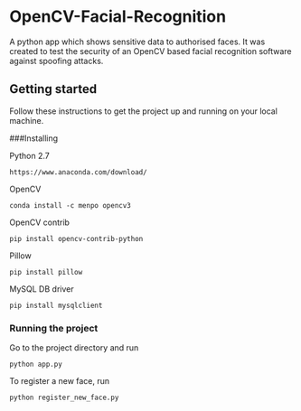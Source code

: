 # OpenCV-Facial-Recognition
A python app which shows sensitive data to authorised faces. It was created to test the security of an OpenCV based facial recognition software against spoofing attacks.

## Getting started

Follow these instructions to get the project up and running on your local machine.

###Installing

Python 2.7

```
https://www.anaconda.com/download/
```

OpenCV

```
conda install -c menpo opencv3
```

OpenCV contrib

```
pip install opencv-contrib-python
```

Pillow

```
pip install pillow
```

MySQL DB driver

```
pip install mysqlclient
```

### Running the project

Go to the project directory and run

```
python app.py
```

To register a new face, run

```
python register_new_face.py
```


